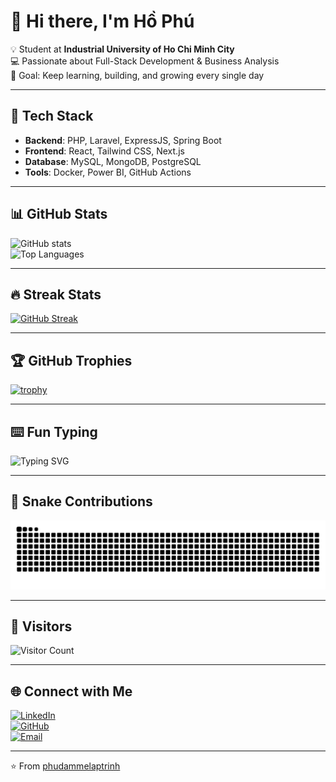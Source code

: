 # 👋 Hi there, I'm Hồ Phú  

💡 Student at **Industrial University of Ho Chi Minh City**  
💻 Passionate about Full-Stack Development & Business Analysis  
🎯 Goal: Keep learning, building, and growing every single day  

---

## 🚀 Tech Stack
- **Backend**: PHP, Laravel, ExpressJS, Spring Boot  
- **Frontend**: React, Tailwind CSS, Next.js  
- **Database**: MySQL, MongoDB, PostgreSQL  
- **Tools**: Docker, Power BI, GitHub Actions  

---

## 📊 GitHub Stats
![GitHub stats](https://github-readme-stats.vercel.app/api?username=phudammelaptrinh&show_icons=true&theme=radical)  
![Top Languages](https://github-readme-stats.vercel.app/api/top-langs/?username=phudammelaptrinh&layout=compact&theme=radical)  

---

## 🔥 Streak Stats
[![GitHub Streak](https://github-readme-streak-stats.herokuapp.com?user=phudammelaptrinh&theme=radical)](https://git.io/streak-stats)

---

## 🏆 GitHub Trophies
[![trophy](https://github-profile-trophy.vercel.app/?username=phudammelaptrinh&theme=radical&margin-w=5&margin-h=5)](https://github.com/ryo-ma/github-profile-trophy)

---

## ⌨️ Fun Typing
![Typing SVG](https://readme-typing-svg.herokuapp.com?color=%23F700FF&size=22&lines=Full-Stack+Developer;Business+Analyst;Always+Learning+New+Things)

---


## 🐍 Snake Contributions
![Snake](https://raw.githubusercontent.com/phudammelaptrinh/phudammelaptrinh/output/snake.svg)



---

## 👀 Visitors
![Visitor Count](https://komarev.com/ghpvc/?username=phudammelaptrinh&color=blue)

---

## 🌐 Connect with Me
[![LinkedIn](https://img.shields.io/badge/LinkedIn-blue?style=flat&logo=linkedin)](https://www.linkedin.com/in/h%E1%BB%93-ph%C3%BA-08658a293/)  
[![GitHub](https://img.shields.io/badge/GitHub-000?style=flat&logo=github&logoColor=white)](https://github.com/phudammelaptrinh?tab=repositories)  
[![Email](https://img.shields.io/badge/Email-D14836?style=flat&logo=gmail&logoColor=white)](mailto:phuho22112003@gmail.com)  

---

⭐ From [phudammelaptrinh](https://github.com/phudammelaptrinh)
